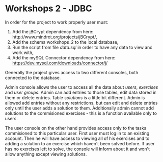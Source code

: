 # Workshops 2 - JDBC

In order for the project to work properly user must:

1. Add the jBCrypt dependency from here: http://www.mindrot.org/projects/jBCrypt/,
2. Add the schema workshops_2 to the local database,
3. Run the script from file *data.sql* in order to have any data to view and work with,
4. Add the mySQL Connector dependency from here: https://dev.mysql.com/downloads/connector/j/

Generally the project gives access to two different consoles, both connected to the database. 

Admin console allows the user to access all the data about *users*, *exercises* and *user groups*. 
Admin can add entries to those tables, edit data stored in them or delete entries. Table *solutions* is a little bit different.
Admin is allowed add entries without any restrictions, but can edit and delete entries only until the user adds a solution to them. 
Additionally admin cannot add solutions to the commisioned exercises - this is a function available only to users.

The user console on the other hand provides access only to the tasks commisioned to this particular user.
First user must log in to an existing account. Then he will have access to viewing all of his exercises
and to adding a solution to an exercise which haven't been solved before. If user has no exercises left to solve, 
the console will inform about it and won't allow anything except viewing solutions.
